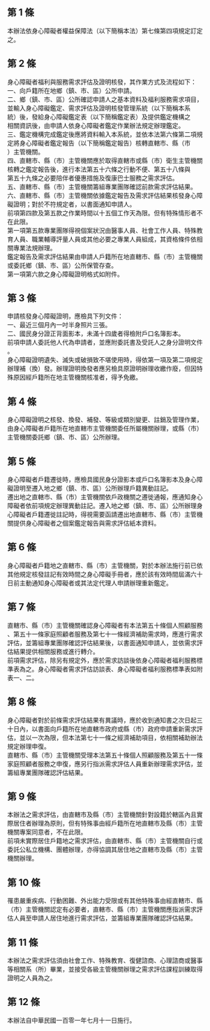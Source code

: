 第 1 條
-------
本辦法依身心障礙者權益保障法（以下簡稱本法）第七條第四項規定訂定  
之。

第 2 條
-------
身心障礙者福利與服務需求評估及證明核發，其作業方式及流程如下：  
一、向戶籍所在地鄉（鎮、市、區）公所申請。  
二、鄉（鎮、市、區）公所確認申請人之基本資料及福利服務需求項目，  
    並輸入身心障礙鑑定、需求評估及證明核發管理系統（以下簡稱本系  
    統）後，發給身心障礙鑑定表（以下簡稱鑑定表）及提供鑑定機構之  
    相關資訊後，由申請人依身心障礙者鑑定作業辦法規定辦理鑑定。  
三、鑑定機構完成鑑定後應將資料輸入本系統，並依本法第六條第二項規  
    定將身心障礙者鑑定報告（以下簡稱鑑定報告）核轉直轄市、縣（市  
    ）主管機關。  
四、直轄市、縣（市）主管機關應於取得直轄市或縣（市）衛生主管機關  
    核轉之鑑定報告後，進行本法第五十六條之行動不便、第五十八條與  
    第五十九條之必要陪伴者優惠措施及復康巴士服務之需求評估。  
五、直轄市、縣（市）主管機關籌組專業團隊確認前款需求評估結果。  
六、直轄市、縣（市）主管機關依據鑑定報告及需求評估結果核發身心障  
    礙證明；對於不符規定者，以書面通知申請人。  
前項第四款及第五款之作業時間以十五個工作天為限。但有特殊情形者不  
在此限。  
第一項第五款專業團隊得視個案狀況由醫事人員、社會工作人員、特殊教  
育人員、職業輔導評量人員或其他必要之專業人員組成，其資格條件依相  
關專業法規辦理。  
鑑定報告及需求評估結果由申請人戶籍所在地直轄市、縣（市）主管機關  
或委託鄉（鎮、市、區）公所保管存查。  
第一項第六款之身心障礙證明格式如附件。

第 3 條
-------
申請核發身心障礙證明，應檢具下列文件：  
一、最近三個月內一吋半身照片三張。  
二、國民身分證正背面影本，未滿十四歲者得檢附戶口名簿影本。  
前項申請人委託他人代為申請者，並應附委託書及受託人之身分證明文件  
。  
身心障礙證明遺失、滅失或破損致不堪使用時，得依第一項及第二項規定  
辦理補（換）發。辦理證明換發者應另檢具原證明辦理收繳作廢，但因特  
殊原因經戶籍所在地主管機關核准者，得予免繳。

第 4 條
-------
身心障礙證明之核發、換發、補發、等級或類別變更、註銷及管理作業，  
由身心障礙者戶籍所在地直轄市主管機關委任所屬機關辦理，或縣（市）  
主管機關委託鄉（鎮、市、區）公所辦理。

第 5 條
-------
身心障礙者戶籍遷徙時，應檢具國民身分證影本或戶口名簿影本及身心障  
礙證明至遷入地之鄉（鎮、市、區）公所辦理戶籍異動註記。  
遷出地之直轄市、縣（市）主管機關依戶政機關之遷徙通報，應通知身心  
障礙者依前項規定辦理異動註記。遷入地之鄉（鎮、市、區）公所辦理身  
心障礙者戶籍遷徙註記時，得視需要函請遷出地直轄市、縣（市）主管機  
關提供身心障礙者之個案鑑定報告與需求評估紙本資料。

第 6 條
-------
身心障礙者戶籍地之直轄市、縣（市）主管機關，對於本辦法施行前已依  
其他規定核發註記有效時間之身心障礙手冊者，應於該有效時間屆滿六十  
日前主動通知身心障礙者或其法定代理人申請辦理重新鑑定。

第 7 條
-------
直轄市、縣（市）主管機關確認身心障礙者有本法第五十條個人照顧服務  
、第五十一條家庭照顧者服務及第七十一條經濟補助需求時，應進行需求  
評估，並籌組專業團隊確認評估結果後，以書面通知申請人，並依需求評  
估結果提供相關服務或進行轉介。  
前項需求評估，除另有規定外，應於需求訪談後依身心障礙者福利服務標  
準表為之。身心障礙者需求評估訪談表、身心障礙者福利服務標準表如附  
表一、二。

第 8 條
-------
身心障礙者對於前條需求評估結果有異議時，應於收到通知書之次日起三  
十日內，以書面向戶籍所在地直轄市政府或縣（市）政府申請重新需求評  
估，並以一次為限，但本法第七十一條之經濟補助項目，依相關補助辦法  
規定辦理申復。  
直轄市、縣（市）主管機關受理本法第五十條個人照顧服務及第五十一條  
家庭照顧者服務之申復，應另行指派需求評估人員重新辦理需求評估，並  
籌組專業團隊確認評估結果。

第 9 條
-------
本辦法之需求評估，由直轄市及縣（市）主管機關針對設籍於轄區內且實  
際居住者辦理為原則，但有特殊事由經戶籍所在地直轄市及縣（市）主管  
機關專案同意者，不在此限。  
前項未實際居住戶籍地之需求評估，由直轄市、縣（市）主管機關自行或  
委託公私立機構、團體辦理，亦得協調其居住地之直轄市及縣（市）主管  
機關辦理。

第 10 條
--------
罹患嚴重疾病、行動困難、外出能力受限或有其他特殊事由經直轄市、縣  
（市）主管機關認定有必要者，直轄市、縣（市）主管機關應指派需求評  
估人員至申請人居住地進行需求評估，並籌組專業團隊確認評估結果。

第 11 條
--------
本辦法之需求評估須由社會工作、特殊教育、復健諮商、心理諮商或醫事  
等相關系（所）畢業，並接受各級主管機關辦理之需求評估課程訓練取得  
證明之人員為之。

第 12 條
--------
本辦法自中華民國一百零一年七月十一日施行。

